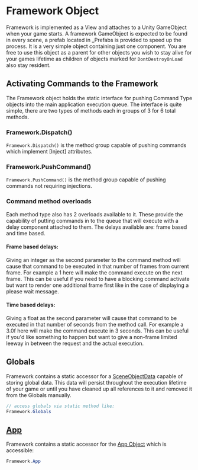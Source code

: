 # Framework Object
Framework is implemented as a View and attaches to a Unity GameObject when your game starts.  A framework GameObject is expected to be found in every scene, a prefab located in _Prefabs is provided to speed up the process.  It is a very simple object containing just one component.  You are free to use this object as a parent for other objects you wish to stay alive for your games lifetime as children of objects marked for `DontDestroyOnLoad` also stay resident.

## Activating Commands to the Framework

The Framework object holds the static interface for pushing Command Type objects into the main application execution queue.  The interface is quite simple, there are two types of methods each in groups of 3 for 6 total methods.

### Framework.Dispatch()

`Framework.Dispatch()` is the method group capable of pushing commands which implement [Inject] attributes.

### Framework.PushCommand()

`Framework.PushCommand()` is the method group capable of pushing commands not requiring injections.

### Command method overloads

Each method type also has 2 overloads available to it.  These provide the capability of putting commands in to the queue that will execute with a delay component attached to them.  The delays available are: frame based and time based.

#### Frame based delays:

Giving an integer as the second parameter to the command method will cause that command to be executed in that number of frames from current frame.  For example a 1 here will make the command execute on the next frame.  This can be useful if you need to have a blocking command activate but want to render one additional frame first like in the case of displaying a please wait message.

#### Time based delays:

Giving a float as the second parameter will cause that command to be executed in that number of seconds from the method call.  For example a 3.0f here will make the command execute in 3 seconds.  This can be useful if you'd like something to happen but want to give a non-frame limited leeway in between the request and the actual execution.

## Globals

Framework contains a static accessor for a [SceneObjectData](SceneObjectDataObject.md) capable of storing global data.  This data will persist throughout the execution lifetime of your game or until you have cleaned up all references to it and removed it from the Globals manually.  

```csharp
// access globals via static method like:
Framework.Globals
```

## [App](AppObject.md)

Framework contains a static accessor for the [App Object](AppObject.md) which is accessible:

```csharp
Framework.App
```